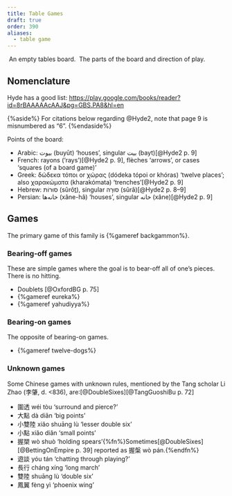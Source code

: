 ```yaml
---
title: Table Games
draft: true
order: 390
aliases:
  - table game
---
```


<Image src="table_empty.svg" alt="">
An empty tables board.
</Image>

<Image src="backgammon_labelled.svg" alt="">
The parts of the board and direction of play.
</Image>

## Nomenclature

Hyde has a good list: https://play.google.com/books/reader?id=8rBAAAAAcAAJ&pg=GBS.PA8&hl=en

{%aside%}
For citations below regarding @Hyde2, note that page 9 is misnumbered as “6”.
{%endaside%}

Points of the board:
- Arabic: <span lang="ar">بيوت</span> (<span lang="ar-Latn">buyūt</span>) ‘houses’, singular <span lang="ar">بيت</span> (<span lang="ar-Latn">bayt</span>)[@Hyde2 p. 9]
- French: <span lang="fr">rayons</span> (‘rays’)[@Hyde2 p. 9], <span lang="fr">flèches</span> ‘arrows’, or <span lang="fr">cases</span> ‘squares (of a board game)’
- Greek: <span lang="el">δώδεκα τόποι</span> or <span lang="el">χώρας</span> (<span lang="el-Latn">dódeka tópoi</span> or <span lang="el-Latn">khóras</span>) ‘twelve places’; also <span lang="el">χαρακώματα</span> (<span lang="el-Latn">kharakómata</span>) ‘trenches’[@Hyde2 p. 9]
- Hebrew: <span lang="he">סוּרוֹת</span> (<span lang="he-Latn">sûrôṯ</span>), singular <span lang="he">סוּרָה</span> (<span lang="he-Latn">sûrâ</span>)[@Hyde2 p. 8–9]
- Persian: <span lang="fa">خانه‌ها</span> (<span lang="fa-Latn">xâne-hâ</span>) ‘houses’, singular <span lang="fa">خانه</span> (<span lang="fa-Latn">xâne</span>)[@Hyde2 p. 9]

## Games

The primary game of this family is {%gameref backgammon%}.

### Bearing-off games

These are simple games where the goal is to bear-off all of
one’s pieces. There is no hitting.

- Doublets [@OxfordBG p. 75]
- {%gameref eureka%}
- {%gameref yahudiyya%}

### Bearing-on games

The opposite of bearing-on games.

- {%gameref twelve-dogs%}

### Unknown games

Some Chinese games with unknown rules, mentioned by the Tang scholar Li Zhao (<span lang="zh">李肇</span>, d. &lt;836), are:[@DoubleSixes][@TangGuoshiBu p. 72]

- <span lang="zh">圍透</span> <span lang="cmn-Latn-pinyin">wéi tòu</span> ‘surround and pierce?’
- <span lang="zh">大點</span> <span lang="cmn-Latn-pinyin">dà diǎn</span> ‘big points’
- <span lang="zh">小雙陸</span> <span lang="cmn-Latn-pinyin">xiǎo shuāng lù </span> ‘lesser double six’
- <span lang="zh">小點</span> <span lang="cmn-Latn-pinyin">xiǎo diǎn</span> ‘small points’
- <span lang="zh">握槊</span> <span lang="cmn-Latn-pinyin">wò shuò</span> ‘holding spears’{%fn%}Sometimes[@DoubleSixes][@BettingOnEmpire p. 39] reported as <span lang="zh">握槃</span> <span lang="cmn-Latn-pinyin">wò pán</span>.{%endfn%}
- <span lang="zh">遊談</span> <span lang="cmn-Latn-pinyin">yóu tán</span> ‘chatting through playing?’
- <span lang="zh">長行</span> <span lang="cmn-Latn-pinyin">cháng xíng</span> ‘long march’
- <span lang="zh">雙陸</span> <span lang="cmn-Latn-pinyin">shuāng lù</span> ‘double six’
- <span lang="zh">鳳翼</span> <span lang="cmn-Latn-pinyin">fèng yì</span> ‘phoenix wing’
